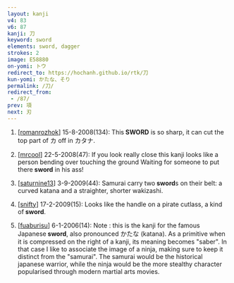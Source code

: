 ```yaml
---
layout: kanji
v4: 83
v6: 87
kanji: 刀
keyword: sword
elements: sword, dagger
strokes: 2
image: E58880
on-yomi: トウ
redirect_to: https://hochanh.github.io/rtk/刀
kun-yomi: かたな、そり
permalink: /刀/
redirect_from:
 - /87/
prev: 項
next: 刃
---
```


1) [<a href="http://kanji.koohii.com/profile/romanrozhok">romanrozhok</a>] 15-8-2008(134): This<strong> SWORD</strong> is so sharp, it can cut the top part of カ off in カタナ.

2) [<a href="http://kanji.koohii.com/profile/mrcool">mrcool</a>] 22-5-2008(47): If you look really close this kanji looks like a person bending over touching the ground Waiting for someone to put there<strong> sword</strong> in his ass!

3) [<a href="http://kanji.koohii.com/profile/saturnine13">saturnine13</a>] 3-9-2009(44): Samurai carry two<strong> sword</strong>s on their belt: a curved katana and a straighter, shorter wakizashi.

4) [<a href="http://kanji.koohii.com/profile/snifty">snifty</a>] 17-2-2009(15): Looks like the handle on a pirate cutlass, a kind of<strong> sword</strong>.

5) [<a href="http://kanji.koohii.com/profile/fuaburisu">fuaburisu</a>] 6-1-2006(14): Note : this is the kanji for the famous Japanese<strong> sword</strong>, also pronounced かたな (katana). As a primitive when it is compressed on the right of a kanji, its meaning becomes &quot;saber&quot;. In that case I like to associate the image of a ninja, making sure to keep it distinct from the &quot;samurai&quot;. The samurai would be the historical japanese warrior, while the ninja would be the more stealthy character popularised through modern martial arts movies.

